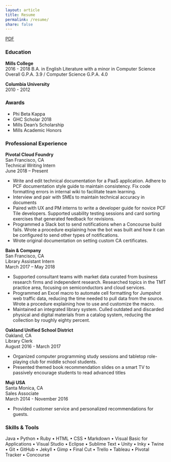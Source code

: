 ```yaml
---
layout: article
title: Resume
permalink: /resume/
share: false
---
```

<a href="/downloads/resume.pdf" class="btn" download="Ramia Davis - Resume">PDF</a>

### Education

**Mills College**  
2016 - 2018
B.A. in English Literature with a minor in Computer Science  
Overall G.P.A. 3.9 / Computer Science G.P.A. 4.0

**Columbia University**  
2010 - 2012

### Awards

+ Phi Beta Kappa   
+ GHC Scholar 2018
+ Mills Dean’s Scholarship    
+ Mills Academic Honors   

### Professional Experience    
**Pivotal Cloud Foundry**                                  
San Francisco, CA    
Technical Writing Intern    
June 2018 – Present   

+ Write and edit technical documentation for a PaaS application. Adhere to PCF documentation style guide to maintain consistency. Fix code formatting errors in internal wiki to facilitate team learning.   
+ Interview and pair with SMEs to maintain technical accuracy in documents
+ Paired with UX and PM interns to write a developer guide for novice PCF Tile developers. Supported usability testing sessions and card sorting exercises that generated feedback for revisions.
+ Programmed a Slack bot to send notifications when a Concourse build fails. Wrote a procedure explaining how the bot was built and how it can be configured to send other types of notifications.
+ Wrote original documentation on setting custom CA certificates.

**Bain & Company**                                                               
San Francisco, CA    
Library Assistant Intern     
March 2017 – May 2018   

+ Supported consultant teams with market data curated from business research firms and independent research. Researched topics in the TMT practice area, focusing on semiconductors and cloud services.       
+ Programmed an Excel macro to automate cell formatting for Jumpshot web traffic data, reducing the time needed to pull data from the source. Wrote a procedure explaining how to use and customize the macro.
+ Maintained an integrated library system. Culled outdated and discarded physical and digital materials from a catalog system, reducing the collection by roughly eighty percent.       

**Oakland Unified School District**                                       
Oakland, CA    
Library Clerk     
August 2016 - March 2017  

+ Organized computer programming study sessions and tabletop role-playing club for middle school students.
+ Presented themed book recommendation slides on a smart TV to passively encourage students to read advanced titles

**Muji USA**                                                                                               
Santa Monica, CA    
Sales Associate    
March 2014 - November 2016    
+ Provided customer service and personalized recommendations for guests.

### Skills & Tools   
Java &bull; Python &bull; Ruby &bull; HTML &bull; CSS &bull; Markdown &bull; Visual Basic for Applications &bull; Visual Studio &bull; Eclipse &bull; Sublime Text &bull; Unity &bull; Inky &bull; Twine &bull; Git &bull; GitHub &bull; Jekyll &bull; Gimp &bull; Final Cut &bull; Trello &bull; Tableau &bull; Pivotal Tracker &bull; Concourse     
